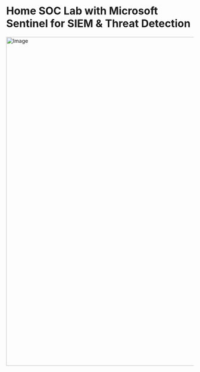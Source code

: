# Home SOC Lab with Microsoft Sentinel for SIEM &amp; Threat Detection


<img width="1339" height="884" alt="Image" src="https://github.com/user-attachments/assets/e0cd1ed1-fec4-481a-ad7f-15422821daa1" />
